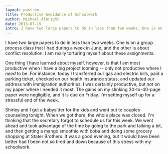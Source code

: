 ```yaml
---
layout: post-en
title: Productive Avoidance of Schoolwork
author: Michael Albright
date: 2013-07-15
intro: I have two large papers to do in less than two weeks. One is on a group process class that I had during a week in June, and the other is about conflict resolution. I am really torturing myself about these assignments.
---
```

I have two large papers to do in less than two weeks. One is on a group process class that I had during a week in June, and the other is about conflict resolution. I am really torturing myself about these assignments.

One thing I have learned about myself, however, is that I am most productive when I have a big project looming -- only not productive where I *need* to be. For instance, today I transferred our gas and electric bills, paid a parking ticket, checked on our health insurance status, and updated our address with immigration authorities. I was certainly productive, but *not* on my paper where I needed it most. The gains on my stinking 30-to-40-page paper were negligible, and it is due on Friday. I'm setting myself up for a stressful end of the week.

Shirley and I got a babysitter for the kids and went out to couples counseling tonight. When we got there, the whole place was closed. I'm thinking that the secretary forgot to schedule us for this week. We went ahead and took advantage of the time by going to the park and talking a bit, and then getting a mango smoothie with boba and doing some grocery shopping at Stater Brothers. It was a good evening, but it would have been better had I been not so tired and down because of this stress with my schoolwork.